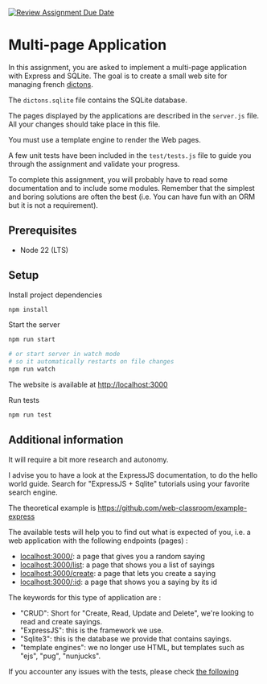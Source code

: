 [![Review Assignment Due Date](https://classroom.github.com/assets/deadline-readme-button-22041afd0340ce965d47ae6ef1cefeee28c7c493a6346c4f15d667ab976d596c.svg)](https://classroom.github.com/a/orCrxYnf)
# Multi-page Application

In this assignment, you are asked to implement a multi-page application with
Express and SQLite. The goal is to create a small web site for managing french
[dictons](https://fr.wiktionary.org/wiki/Annexe:Liste_de_proverbes_fran%C3%A7ais).

The `dictons.sqlite` file contains the SQLite database.

The pages displayed by the applications are described in the `server.js` file.
All your changes should take place in this file.

You must use a template engine to render the Web pages.

A few unit tests have been included in the `test/tests.js` file to guide you
through the assignment and validate your progress.

To complete this assignment, you will probably have to read some documentation
and to include some modules. Remember that the simplest and boring solutions are
often the best (i.e. You can have fun with an ORM but it is not a requirement).

## Prerequisites

- Node 22 (LTS)

## Setup

Install project dependencies

```sh
npm install
```

Start the server

```sh
npm run start

# or start server in watch mode
# so it automatically restarts on file changes
npm run watch
```

The website is available at [http://localhost:3000](http://localhost:3000)

Run tests

```sh
npm run test
```

## Additional information

It will require a bit more research and autonomy.

I advise you to have a look at the ExpressJS documentation, to do the hello
world guide. Search for "ExpressJS + Sqlite" tutorials using your favorite
search engine.

The theoretical example is <https://github.com/web-classroom/example-express>

The available tests will help you to find out what is expected of you, i.e. a
web application with the following endpoints (pages) :

- [localhost:3000/](localhost:3000/): a page that gives you a random saying
- [localhost:3000/list](localhost:3000/list): a page that shows you a list of
  sayings
- [localhost:3000/create](localhost:3000/create): a page that lets you create a
  saying
- [localhost:3000/:id](https://www.youtube.com/watch?v=bAojxWZRVKk): a page that
  shows you a saying by its id

The keywords for this type of application are :

- "CRUD": Short for "Create, Read, Update and Delete", we're looking to read and
  create sayings.
- "ExpressJS": this is the framework we use.
- "Sqlite3": this is the database we provide that contains sayings.
- "template engines": we no longer use HTML, but templates such as "ejs", "pug",
  "nunjucks".

If you accounter any issues with the tests, please check
[the following](https://pptr.dev/troubleshooting)

